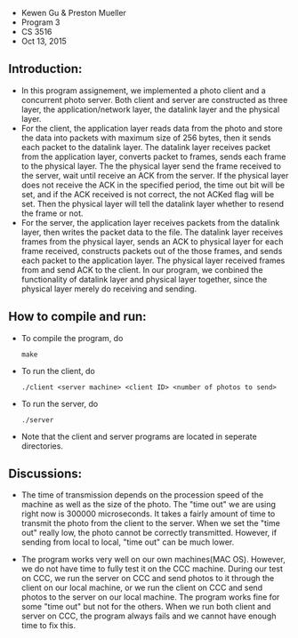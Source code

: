 * Kewen Gu & Preston Mueller
* Program 3
* CS 3516
* Oct 13, 2015

## Introduction:

*	In this program assignement, we implemented a photo client and a concurrent photo server. Both client and server are constructed as three layer, the application/network layer, the datalink layer and the physical layer. 
*	For the client, the application layer reads data from the photo and store the data into packets with maximum size of 256 bytes, then it sends each packet to the datalink layer. The datalink layer receives packet from the application layer, converts packet to frames, sends each frame to the physical layer. The the physical layer send the frame received to the server, wait until receive an ACK from the server. If the physical layer does not receive the ACK in the specified period, the time out bit will be set, and if the ACK received is not correct, the not ACKed flag will be set. Then the physical layer will tell the datalink layer whether to resend the frame or not.
*	For the server, the application layer receives packets from the datalink layer, then writes the packet data to the file. The datalink layer receives frames from the physical layer, sends an ACK to physical layer for each frame received, constructs packets out of the those frames, and sends each packet to the application layer. The physical layer received frames from and send ACK to the client. In our program, we conbined the functionality of datalink layer and physical layer together, since the physical layer merely do receiving and sending.


## How to compile and run:

*	To compile the program, do

		make

*	To run the client, do

		./client <server machine> <client ID> <number of photos to send>

*	To run the server, do

		./server

*	Note that the client and server programs are located in seperate directories.


## Discussions:

*	The time of transmission depends on the procession speed of the machine as well as the size of the photo. The "time out" we are using right now is 300000 microseconds. It takes a fairly amount of time to transmit the photo from the client to the server. When we set the "time out" really low, the photo cannot be correctly transmitted. However, if sending from local to local, "time out" can be much lower. 

*	The program works very well on our own machines(MAC OS). However, we do not have time to fully test it on the CCC machine. During our test on CCC, we run the server on CCC and send photos to it through the client on our local machine, or we run the client on CCC and send photos to the server on our local machine. The program works fine for some "time out" but not for the others. When we run both client and server on CCC, the program always fails and we cannot have enough time to fix this.

